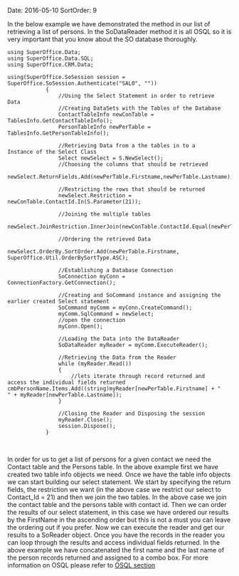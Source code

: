 Date: 2016-05-10
SortOrder: 9

In the below example we have demonstrated the method in our list of retrieving a list of persons. In the SoDataReader method it is all OSQL so it is very important that you know about the SO database thoroughly.

```
using SuperOffice.Data;
using SuperOffice.Data.SQL;
using SuperOffice.CRM.Data;
 
using(SuperOffice.SoSession session =
SuperOffice.SoSession.Authenticate("SAL0", ""))
            {
                //Using the Select Statement in order to retrieve
Data
                //Creating DataSets with the Tables of the Database
                ContactTableInfo newConTable =
TablesInfo.GetContactTableInfo();
                PersonTableInfo newPerTable =
TablesInfo.GetPersonTableInfo();
              
                //Retrieving Data from a the tables in to a
Instance of the Select Class
                Select newSelect = S.NewSelect();
                //Choosing the columns that should be retrieved
               
newSelect.ReturnFields.Add(newPerTable.Firstname,newPerTable.Lastname);
 
                //Restricting the rows that should be returned
                newSelect.Restriction =
newConTable.ContactId.In(S.Parameter(21));
 
                //Joining the multiple tables
               
newSelect.JoinRestriction.InnerJoin(newConTable.ContactId.Equal(newPerTable.ContactId));
               
                //Ordering the retrieved Data
               
newSelect.OrderBy.SortOrder.Add(newPerTable.Firstname,
SuperOffice.Util.OrderBySortType.ASC);
 
                //Establishing a Database Connection
                SoConnection myConn =
ConnectionFactory.GetConnection();
 
                //Creating and SoCommand instance and assigning the
earlier created Select statement
                SoCommand myComm = myConn.CreateCommand();
                myComm.SqlCommand = newSelect;
                //open the connection
                myConn.Open();
 
                //Loading the Data into the DataReader
                SoDataReader myReader = myComm.ExecuteReader();
 
                //Retrieving the Data from the Reader
                while (myReader.Read())
                {
                    //lets iterate through record returned and
access the individual fields returned
cmbPersonName.Items.Add((string)myReader[newPerTable.Firstname] + "
" + myReader[newPerTable.Lastname]); 
                }
 
                //Closing the Reader and Disposing the session
                myReader.Close();
                session.Dispose();
            }
```

 

In order for us to get a list of persons for a given contact we need the Contact table and the Persons table. In the above example first we have created two table info objects we need. Once we have the table info objects we can start building our select statement. We start by specifying the return fields, the restriction we want (in the above case we restrict our select to Contact\_Id = 21) and then we join the two tables. In the above case we join the contact table and the persons table with contact id. Then we can order the results of our select statement, in this case we have ordered our results by the FirstName in the ascending order but this is not a must you can leave the ordering out if you prefer. Now we can execute the reader and get our results to a SoReader object. Once you have the records in the reader you can loop through the results and access individual fields returned. In the above example we have concatenated the first name and the last name of the person records returned and assigned to a combo box. For more information on OSQL please refer to [OSQL section](../../../Developer's%20Guide/OSQL/OSQL.htm)

 

 

 

 

 
